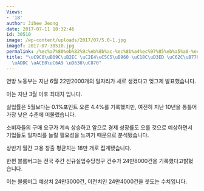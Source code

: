 ```yaml
---
Views:
- '18'
author: Jihee Jeong
date: 2017-07-11 10:32:46
id: 30510
image: /wp-content/uploads/2017/07/5.0-1.jpg
imagef: 2017-07-30510.jpg
permalink: /%ec%a7%80%eb%82%9c%eb%8b%ac-%ec%8b%a4%ec%97%85%eb%a5%a0-%ec%86%8c%ed%8f%ad-%ec%98%ac%eb%9d%bc%ec%8b%a0%ea%b7%9c-%ea%b3%a0%ec%9a%a9-%ed%98%b8%ec%a1%b0/
title: "\uC9C0\uB09C\uB2EC \uC2E4\uC5C5\uB960 \uC18C\uD3ED \uC62C\uB77C\u2026\uC2E0\
  \uADDC \uACE0\uC6A9 \uD638\uC870"
---
```


연방 노동부는 지난 6월 22만2000개의 일자리가 새로 생겼다고 엊그제 발표했습니다.

이는 지난 3월 이후 최대치 입니다.

실업률은 5월보다는 0.1%포인트 오른 4.4%를 기록했지만, 여전히 지난 10년을 통틀어 가장 낮은 수준에 머물렀습니다.

소비자들의 구매 요구가 계속 상승하고 앞으로 경제 성장률도 오를 것으로 예상하면서 기업들도 일자리를 늘릴 필요성을 느끼기 때문으로 분석됐습니다.

상반기 월간 고용 창출 평균치는 18만 개로 집계됐습니다.

한편 블룸버그는 전국 주간 신규실업수당청구 건수가 24만8000건을 기록했다고밝혔습니다.

이는 블룸버그 예상치 24만3000건, 이전치인 24만4000건을 웃도는 수치입니다.